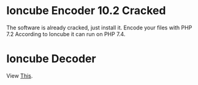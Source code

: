 # Ioncube Encoder 10.2 Cracked
The software is already cracked, just install it.
Encode your files with PHP 7.2 According to Ioncube it can run on PHP 7.4.
# Ioncube Decoder
View [This](https://github.com/tahaghafuri/ioncube_decoder).
